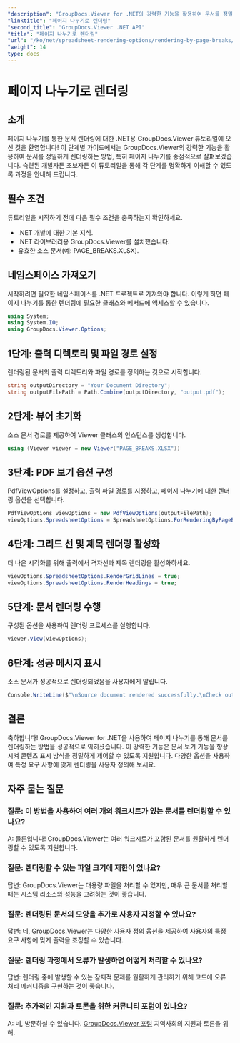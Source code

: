 ```yaml
---
"description": "GroupDocs.Viewer for .NET의 강력한 기능을 활용하여 문서를 정밀하게 렌더링해 보세요. 페이지 나누기별 렌더링에 대한 단계별 튜토리얼을 따라해 보세요."
"linktitle": "페이지 나누기로 렌더링"
"second_title": "GroupDocs.Viewer .NET API"
"title": "페이지 나누기로 렌더링"
"url": "/ko/net/spreadsheet-rendering-options/rendering-by-page-breaks/"
"weight": 14
type: docs
---
```

# 페이지 나누기로 렌더링

## 소개
페이지 나누기를 통한 문서 렌더링에 대한 .NET용 GroupDocs.Viewer 튜토리얼에 오신 것을 환영합니다! 이 단계별 가이드에서는 GroupDocs.Viewer의 강력한 기능을 활용하여 문서를 정밀하게 렌더링하는 방법, 특히 페이지 나누기를 중점적으로 살펴보겠습니다. 숙련된 개발자든 초보자든 이 튜토리얼을 통해 각 단계를 명확하게 이해할 수 있도록 과정을 안내해 드립니다.
## 필수 조건
튜토리얼을 시작하기 전에 다음 필수 조건을 충족하는지 확인하세요.
- .NET 개발에 대한 기본 지식.
- .NET 라이브러리용 GroupDocs.Viewer를 설치했습니다.
- 유효한 소스 문서(예: PAGE_BREAKS.XLSX).
## 네임스페이스 가져오기
시작하려면 필요한 네임스페이스를 .NET 프로젝트로 가져와야 합니다. 이렇게 하면 페이지 나누기를 통한 렌더링에 필요한 클래스와 메서드에 액세스할 수 있습니다.
```csharp
using System;
using System.IO;
using GroupDocs.Viewer.Options;
```
## 1단계: 출력 디렉토리 및 파일 경로 설정
렌더링된 문서의 출력 디렉토리와 파일 경로를 정의하는 것으로 시작합니다.
```csharp
string outputDirectory = "Your Document Directory";
string outputFilePath = Path.Combine(outputDirectory, "output.pdf");
```
## 2단계: 뷰어 초기화
소스 문서 경로를 제공하여 Viewer 클래스의 인스턴스를 생성합니다.
```csharp
using (Viewer viewer = new Viewer("PAGE_BREAKS.XLSX"))
```
## 3단계: PDF 보기 옵션 구성
PdfViewOptions를 설정하고, 출력 파일 경로를 지정하고, 페이지 나누기에 대한 렌더링 옵션을 선택합니다.
```csharp
PdfViewOptions viewOptions = new PdfViewOptions(outputFilePath);
viewOptions.SpreadsheetOptions = SpreadsheetOptions.ForRenderingByPageBreaks();
```
## 4단계: 그리드 선 및 제목 렌더링 활성화
더 나은 시각화를 위해 출력에서 격자선과 제목 렌더링을 활성화하세요.
```csharp
viewOptions.SpreadsheetOptions.RenderGridLines = true;
viewOptions.SpreadsheetOptions.RenderHeadings = true;
```
## 5단계: 문서 렌더링 수행
구성된 옵션을 사용하여 렌더링 프로세스를 실행합니다.
```csharp
viewer.View(viewOptions);
```
## 6단계: 성공 메시지 표시
소스 문서가 성공적으로 렌더링되었음을 사용자에게 알립니다.
```csharp
Console.WriteLine($"\nSource document rendered successfully.\nCheck output in {outputDirectory}.");
```
## 결론
축하합니다! GroupDocs.Viewer for .NET을 사용하여 페이지 나누기를 통해 문서를 렌더링하는 방법을 성공적으로 익히셨습니다. 이 강력한 기능은 문서 보기 기능을 향상시켜 콘텐츠 표시 방식을 정밀하게 제어할 수 있도록 지원합니다. 다양한 옵션을 사용하여 특정 요구 사항에 맞게 렌더링을 사용자 정의해 보세요.
## 자주 묻는 질문
### 질문: 이 방법을 사용하여 여러 개의 워크시트가 있는 문서를 렌더링할 수 있나요?
A: 물론입니다! GroupDocs.Viewer는 여러 워크시트가 포함된 문서를 원활하게 렌더링할 수 있도록 지원합니다.
### 질문: 렌더링할 수 있는 파일 크기에 제한이 있나요?
답변: GroupDocs.Viewer는 대용량 파일을 처리할 수 있지만, 매우 큰 문서를 처리할 때는 시스템 리소스와 성능을 고려하는 것이 좋습니다.
### 질문: 렌더링된 문서의 모양을 추가로 사용자 지정할 수 있나요?
답변: 네, GroupDocs.Viewer는 다양한 사용자 정의 옵션을 제공하여 사용자의 특정 요구 사항에 맞게 출력을 조정할 수 있습니다.
### 질문: 렌더링 과정에서 오류가 발생하면 어떻게 처리할 수 있나요?
답변: 렌더링 중에 발생할 수 있는 잠재적 문제를 원활하게 관리하기 위해 코드에 오류 처리 메커니즘을 구현하는 것이 좋습니다.
### 질문: 추가적인 지원과 토론을 위한 커뮤니티 포럼이 있나요?
A: 네, 방문하실 수 있습니다. [GroupDocs.Viewer 포럼](https://forum.groupdocs.com/c/viewer/9) 지역사회의 지원과 토론을 위해.